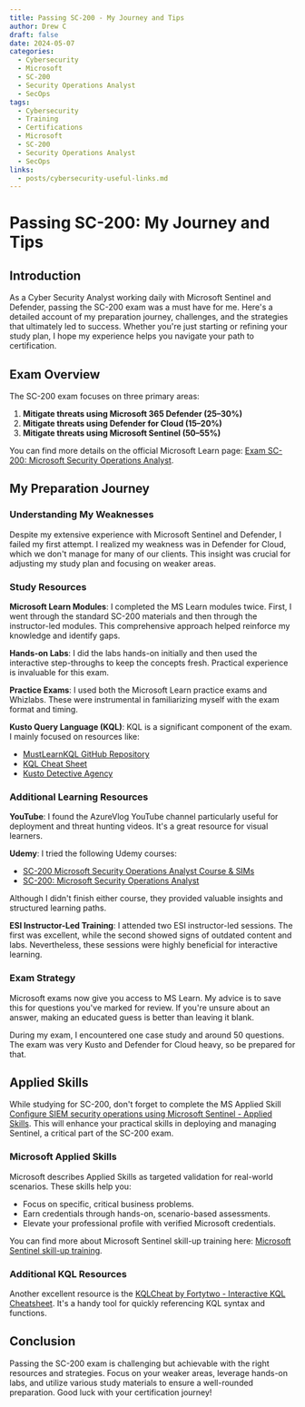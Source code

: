 ```yaml
---
title: Passing SC-200 - My Journey and Tips
author: Drew C
draft: false 
date: 2024-05-07
categories:
  - Cybersecurity
  - Microsoft
  - SC-200
  - Security Operations Analyst
  - SecOps
tags:
  - Cybersecurity
  - Training
  - Certifications
  - Microsoft
  - SC-200
  - Security Operations Analyst
  - SecOps
links:
  - posts/cybersecurity-useful-links.md
---
```


# Passing SC-200: My Journey and Tips

## Introduction

As a Cyber Security Analyst working daily with Microsoft Sentinel and Defender, passing the SC-200 exam was a must have for me. Here's a detailed account of my preparation journey, challenges, and the strategies that ultimately led to success. Whether you're just starting or refining your study plan, I hope my experience helps you navigate your path to certification.

<!-- more -->

## Exam Overview

The SC-200 exam focuses on three primary areas:

1. **Mitigate threats using Microsoft 365 Defender (25–30%)**
2. **Mitigate threats using Defender for Cloud (15–20%)**
3. **Mitigate threats using Microsoft Sentinel (50–55%)**

You can find more details on the official Microsoft Learn page: [Exam SC-200: Microsoft Security Operations Analyst](https://learn.microsoft.com/en-us/credentials/certifications/exams/sc-200/).

## My Preparation Journey

### Understanding My Weaknesses

Despite my extensive experience with Microsoft Sentinel and Defender, I failed my first attempt. I realized my weakness was in Defender for Cloud, which we don't manage for many of our clients. This insight was crucial for adjusting my study plan and focusing on weaker areas.

### Study Resources

**Microsoft Learn Modules**:
I completed the MS Learn modules twice. First, I went through the standard SC-200 materials and then through the instructor-led modules. This comprehensive approach helped reinforce my knowledge and identify gaps.

**Hands-on Labs**:
I did the labs hands-on initially and then used the interactive step-throughs to keep the concepts fresh. Practical experience is invaluable for this exam.

**Practice Exams**:
I used both the Microsoft Learn practice exams and Whizlabs. These were instrumental in familiarizing myself with the exam format and timing.

**Kusto Query Language (KQL)**:
KQL is a significant component of the exam. I mainly focused on resources like:

- [MustLearnKQL GitHub Repository](https://github.com/rod-trent/MustLearnKQL)
- [KQL Cheat Sheet](https://github.com/marcusbakker/KQL/blob/master/kql_cheat_sheet.pdf)
- [Kusto Detective Agency](https://detective.kusto.io/)

### Additional Learning Resources

**YouTube**:
I found the AzureVlog YouTube channel particularly useful for deployment and threat hunting videos. It's a great resource for visual learners.

**Udemy**:
I tried the following Udemy courses:

- [SC-200 Microsoft Security Operations Analyst Course & SIMs](https://www.udemy.com/course/microsoft-security-operations-analyst-course-sims/)
- [SC-200: Microsoft Security Operations Analyst](https://www.udemy.com/course/sc-200-microsoft-security-operations-analyst-exam-prep/)

Although I didn't finish either course, they provided valuable insights and structured learning paths.

**ESI Instructor-Led Training**:
I attended two ESI instructor-led sessions. The first was excellent, while the second showed signs of outdated content and labs. Nevertheless, these sessions were highly beneficial for interactive learning.

### Exam Strategy

Microsoft exams now give you access to MS Learn. My advice is to save this for questions you've marked for review. If you're unsure about an answer, making an educated guess is better than leaving it blank.

During my exam, I encountered one case study and around 50 questions. The exam was very Kusto and Defender for Cloud heavy, so be prepared for that.

## Applied Skills

While studying for SC-200, don't forget to complete the MS Applied Skill [Configure SIEM security operations using Microsoft Sentinel - Applied Skills](https://learn.microsoft.com/en-us/credentials/applied-skills/configure-siem-security-operations-using-microsoft-sentinel/). This will enhance your practical skills in deploying and managing Sentinel, a critical part of the SC-200 exam.

### Microsoft Applied Skills

Microsoft describes Applied Skills as targeted validation for real-world scenarios. These skills help you:

- Focus on specific, critical business problems.
- Earn credentials through hands-on, scenario-based assessments.
- Elevate your professional profile with verified Microsoft credentials.

You can find more about Microsoft Sentinel skill-up training here: [Microsoft Sentinel skill-up training](https://learn.microsoft.com/en-us/azure/sentinel/skill-up-resources).

### Additional KQL Resources

Another excellent resource is the [KQLCheat by Fortytwo - Interactive KQL Cheatsheet](https://kqlcheat.byfortytwo.com/). It's a handy tool for quickly referencing KQL syntax and functions.

## Conclusion

Passing the SC-200 exam is challenging but achievable with the right resources and strategies. Focus on your weaker areas, leverage hands-on labs, and utilize various study materials to ensure a well-rounded preparation. Good luck with your certification journey!
